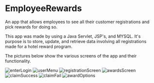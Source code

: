 # EmployeeRewards
An app that allows employees to see all their customer registrations and pick rewards for doing so.

This app was made by using a Java Servlet, JSP's, and MYSQL. It's purpose is to store, update, and retrieve data involving all registrations made for a hotel reward program. 

The pictures below show the various screens of the app and their functionality. 

![enterLogin](https://github.com/omar-cardenas/EmployeeRewards/assets/160799516/6b1c917f-b0ed-4977-8dbd-1c3bcf225d83)
![userMenu](https://github.com/omar-cardenas/EmployeeRewards/assets/160799516/e76073d3-c784-4cfa-8904-4d11ef5d0a13)
![registrationScreen](https://github.com/omar-cardenas/EmployeeRewards/assets/160799516/6b2dc09e-e2e1-42d1-94c5-7cae1e32fb0e)
![awardsScreen](https://github.com/omar-cardenas/EmployeeRewards/assets/160799516/146f91a3-f929-44d5-9009-0e6eaf1e1401)
![claimSuccess](https://github.com/omar-cardenas/EmployeeRewards/assets/160799516/538ac945-1ddb-4c03-8a80-a11e42283049)
![claimFail](https://github.com/omar-cardenas/EmployeeRewards/assets/160799516/947a2b66-4585-4ed6-9dfb-4213a60fe86a)
![awardOptions](https://github.com/omar-cardenas/EmployeeRewards/assets/160799516/5216ba42-5956-404b-886b-be6f32e8f0a7)

